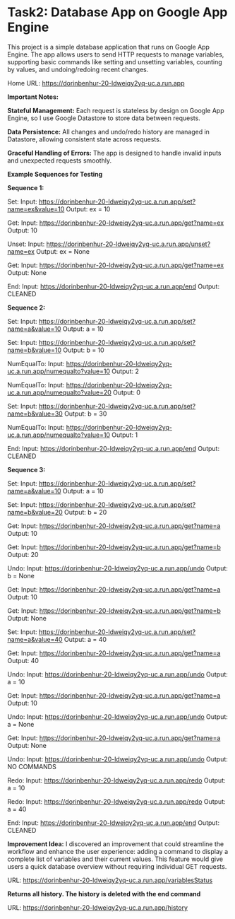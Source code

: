 # Task2: Database App on Google App Engine

This project is a simple database application that runs on Google App Engine. The app allows users to send HTTP requests to manage variables, supporting basic commands like setting and unsetting variables, counting by values, and undoing/redoing recent changes.

Home URL: https://dorinbenhur-20-ldweiqy2yq-uc.a.run.app

**Important Notes:**

**Stateful Management:** Each request is stateless by design on Google App Engine, so I use Google Datastore to store data between requests.

**Data Persistence:** All changes and undo/redo history are managed in Datastore, allowing consistent state across requests.

**Graceful Handling of Errors:** The app is designed to handle invalid inputs and unexpected requests smoothly.

**Example Sequences for Testing**

**Sequence 1:**

Set:
Input:  https://dorinbenhur-20-ldweiqy2yq-uc.a.run.app/set?name=ex&value=10
Output: ex = 10

Get:
Input:  https://dorinbenhur-20-ldweiqy2yq-uc.a.run.app/get?name=ex
Output: 10

Unset:
Input:  https://dorinbenhur-20-ldweiqy2yq-uc.a.run.app/unset?name=ex
Output: ex = None

Get:
Input:  https://dorinbenhur-20-ldweiqy2yq-uc.a.run.app/get?name=ex
Output: None

End:
Input:  https://dorinbenhur-20-ldweiqy2yq-uc.a.run.app/end
Output: CLEANED

**Sequence 2:**

Set:
Input:  https://dorinbenhur-20-ldweiqy2yq-uc.a.run.app/set?name=a&value=10
Output: a = 10

Set:
Input:  https://dorinbenhur-20-ldweiqy2yq-uc.a.run.app/set?name=b&value=10
Output: b = 10

NumEqualTo:
Input:  https://dorinbenhur-20-ldweiqy2yq-uc.a.run.app/numequalto?value=10
Output: 2

NumEqualTo:
Input:  https://dorinbenhur-20-ldweiqy2yq-uc.a.run.app/numequalto?value=20
Output: 0

Set:
Input:  https://dorinbenhur-20-ldweiqy2yq-uc.a.run.app/set?name=b&value=30
Output: b = 30

NumEqualTo:
Input:  https://dorinbenhur-20-ldweiqy2yq-uc.a.run.app/numequalto?value=10
Output: 1

End:
Input:  https://dorinbenhur-20-ldweiqy2yq-uc.a.run.app/end
Output: CLEANED


**Sequence 3:**

Set:
Input:  https://dorinbenhur-20-ldweiqy2yq-uc.a.run.app/set?name=a&value=10
Output: a = 10

Set:
Input:  https://dorinbenhur-20-ldweiqy2yq-uc.a.run.app/set?name=b&value=20
Output: b = 20

Get:
Input:  https://dorinbenhur-20-ldweiqy2yq-uc.a.run.app/get?name=a
Output: 10

Get:
Input:  https://dorinbenhur-20-ldweiqy2yq-uc.a.run.app/get?name=b
Output: 20

Undo:
Input:  https://dorinbenhur-20-ldweiqy2yq-uc.a.run.app/undo
Output: b = None

Get:
Input:  https://dorinbenhur-20-ldweiqy2yq-uc.a.run.app/get?name=a
Output: 10

Get:
Input:  https://dorinbenhur-20-ldweiqy2yq-uc.a.run.app/get?name=b
Output: None

Set:
Input:  https://dorinbenhur-20-ldweiqy2yq-uc.a.run.app/set?name=a&value=40
Output: a = 40

Get:
Input:  https://dorinbenhur-20-ldweiqy2yq-uc.a.run.app/get?name=a
Output: 40

Undo:
Input:  https://dorinbenhur-20-ldweiqy2yq-uc.a.run.app/undo
Output: a = 10

Get:
Input:  https://dorinbenhur-20-ldweiqy2yq-uc.a.run.app/get?name=a
Output: 10

Undo:
Input:  https://dorinbenhur-20-ldweiqy2yq-uc.a.run.app/undo
Output: a = None

Get:
Input:  https://dorinbenhur-20-ldweiqy2yq-uc.a.run.app/get?name=a
Output: None

Undo:
Input:  https://dorinbenhur-20-ldweiqy2yq-uc.a.run.app/undo
Output: NO COMMANDS

Redo:
Input:  https://dorinbenhur-20-ldweiqy2yq-uc.a.run.app/redo
Output: a = 10

Redo:
Input:  https://dorinbenhur-20-ldweiqy2yq-uc.a.run.app/redo
Output: a = 40

End:
Input:  https://dorinbenhur-20-ldweiqy2yq-uc.a.run.app/end
Output: CLEANED

**Improvement Idea:**
I discovered an improvement that could streamline the workflow and enhance the user experience: adding a command to display a complete list of variables and their current values. This feature would give users a quick database overview without requiring individual GET requests.

URL:  https://dorinbenhur-20-ldweiqy2yq-uc.a.run.app/variablesStatus

**Returns all history. The history is deleted with the end command**

URL: https://dorinbenhur-20-ldweiqy2yq-uc.a.run.app/history











